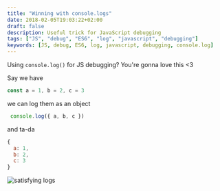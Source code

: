 ```yaml
---
title: "Winning with console.logs"
date: 2018-02-05T19:03:22+02:00
draft: false
description: Useful trick for JavaScript debugging
tags: ["JS", "debug", "ES6", "log", "javascript", "debugging"]
keywords: [JS, debug, ES6, log, javascript, debugging, console.log]
---
```

Using `console.log()` for JS debugging? You're gonna love this <3

Say we have
```javascript
const a = 1, b = 2, c = 3
```

we can log them as an object
```javascript
 console.log({ a, b, c })
 ```

and ta-da
```javascript
{
  a: 1,
  b: 2,
  c: 3
}
```

![satisfying logs](https://media.giphy.com/media/rOWcwUZGcbSnK/giphy.gif)

